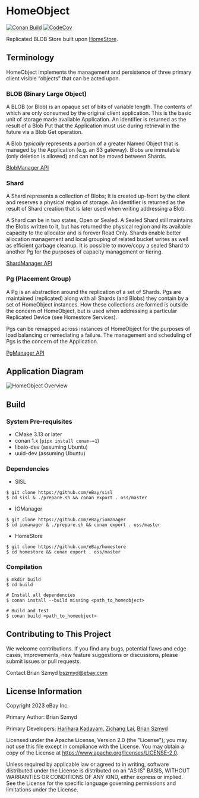 # HomeObject
[![Conan Build](https://github.com/eBay/homeobject/actions/workflows/conan_build.yml/badge.svg?branch=main)](https://github.com/eBay/homeobject/actions/workflows/conan_build.yml)
[![CodeCov](https://codecov.io/gh/eBay/HomeObject/branch/main/graph/badge.svg)](https://codecov.io/gh/eBay/HomeObject)

Replicated BLOB Store built upon [HomeStore](https://github.com/eBay/HomeStore).

## Terminology
HomeObject implements the management and persistence of three primary client visible “objects” that can be acted upon.

### BLOB (Binary Large Object)
A BLOB (or Blob) is an opaque set of bits of variable length. The contents of which are only consumed by the original
client application. This is the basic unit of storage made available Application. An identifier is returned as the
result of a Blob Put that the Application must use during retrieval in the future via a Blob Get operation.

A Blob *typically* represents a portion of a greater Named Object that is managed by the Application (e.g. an S3
gateway). Blobs are immutable (only deletion is allowed) and can not be moved between Shards.

[BlobManager API](https://github.com/eBay/HomeObject/blob/main/src/include/homeobject/blob_manager.hpp)

### Shard
A Shard represents a collection of Blobs; It is created up-front by the client and reserves a physical region of
storage. An identifier is returned as the result of Shard creation that is later used when writing addressing a Blob.

A Shard can be in two states, Open or Sealed. A Sealed Shard still maintains the Blobs written to it, but has returned
the physical region and its available capacity to the allocator and is forever Read Only. Shards enable better
allocation management and local grouping of related bucket writes as well as efficient garbage cleanup. It is possible
to move/copy a sealed Shard to another Pg for the purposes of capacity management or tiering.

[ShardManager API](https://github.com/eBay/HomeObject/blob/main/src/include/homeobject/shard_manager.hpp)

### Pg (Placement Group)
A Pg is an abstraction around the replication of a set of Shards. Pgs are maintained (replicated) along with all Shards
(and Blobs) they contain by a set of HomeObject instances. How these collections are formed is outside the concern of
HomeObject, but is used when addressing a particular Replicated Device (see Homestore Services).

Pgs can be remapped across instances of HomeObject for the purposes of load balancing or remediating a failure. The
management and scheduling of Pgs is the concern of the Application.

[PgManager API](https://github.com/eBay/HomeObject/blob/main/src/include/homeobject/pg_manager.hpp)

## Application Diagram

![HomeObject Overview](docs/imgs/homeobject.png)

## Build

### System Pre-requisites
* CMake 3.13 or later
* conan 1.x (`pipx install conan~=1`)
* libaio-dev (assuming Ubuntu)
* uuid-dev (assuming Ubuntu)

### Dependencies
* SISL
```
$ git clone https://github.com/eBay/sisl
$ cd sisl & ./prepare.sh && conan export . oss/master
```

* IOManager
```
$ git clone https://github.com/eBay/iomanager
$ cd iomanager & ./prepare.sh && conan export . oss/master
```

* HomeStore
```
$ git clone https://github.com/eBay/homestore
$ cd homestore && conan export . oss/master
```

### Compilation
```
$ mkdir build
$ cd build

# Install all dependencies
$ conan install --build missing <path_to_homeobject>

# Build and Test
$ conan build <path_to_homeobject>
```

## Contributing to This Project
We welcome contributions. If you find any bugs, potential flaws and edge cases, improvements, new feature suggestions or
discussions, please submit issues or pull requests.

Contact
Brian Szmyd bszmyd@ebay.com

## License Information
Copyright 2023 eBay Inc.

Primary Author: Brian Szmyd

Primary Developers:
[Harihara Kadayam](https://github.com/hkadayam),
[Zichang Lai](https://github.com/zichanglai),
[Brian Szmyd](https://github.com/szmyd)

Licensed under the Apache License, Version 2.0 (the "License"); you may not use this file except in compliance with the
License. You may obtain a copy of the License at https://www.apache.org/licenses/LICENSE-2.0.

Unless required by applicable law or agreed to in writing, software distributed under the License is distributed on an
"AS IS" BASIS, WITHOUT WARRANTIES OR CONDITIONS OF ANY KIND, either express or implied. See the License for the specific
language governing permissions and limitations under the License.
